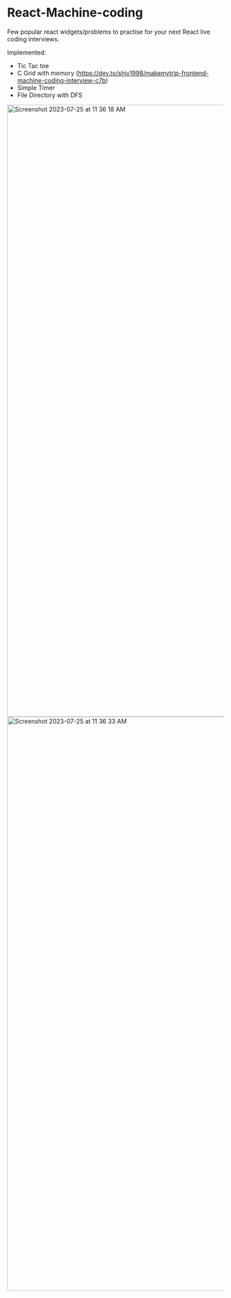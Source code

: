 # React-Machine-coding
Few popular react widgets/problems to practise for your next React live coding interviews.

Implemented:
- Tic Tac toe
- C Grid with memory (https://dev.to/shiv1998/makemytrip-frontend-machine-coding-interview-c7b)
- Simple Timer
- File Directory with DFS

<img width="1422" alt="Screenshot 2023-07-25 at 11 36 18 AM" src="https://github.com/sakethvarma397/React-Machine-coding/assets/29940063/72514b75-321b-44d7-b084-1c25b45652ab">
<img width="1334" alt="Screenshot 2023-07-25 at 11 36 33 AM" src="https://github.com/sakethvarma397/React-Machine-coding/assets/29940063/486a89b6-d3c6-4200-af3e-da4a0faae76f">
